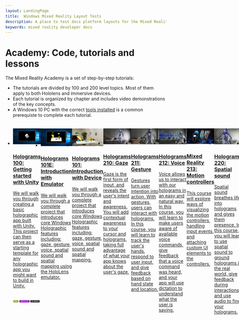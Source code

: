 ```yaml
---
layout: LandingPage
title:  Windows Mixed Reality Layout Tests
description: A place to test docs platform layouts for the Mixed Reality docs.
keywords: mixed reality developer docs 
---
```


# Academy: Code, tutorials and lessons

The Mixed Reality Academy is a set of step-by-step tutorials: 
* The tutorials are divided by 100 and 200 level topics. Most of them apply to both Hololens and immersive devices. 
* Each tutorial is organized by chapter and includes video demonstrations of the key concepts. 
* A Windows 10 PC with the correct [tools installed](install-the-tools.md) is a common prerequiste to complete each tutorial.

<br>
<ul id="cardtypes-W" class="cardsW panelContent" style="display: flex; margin-top: 0px;">
                            <li>
                                    <a href="DesignLanding.md" title="Design documentation" data-linktype="absolute-path">
                                    <div class="cardSize">
                                        <div class="cardPadding">
                                            <div class="card">
                                                <div class="cardImageOuter">
                                                    <div class="cardImage">
                                                        <img src="Academy/images/Holograms100.jpg" alt="Holograms 100 icon">
                                                    </div>
                                                </div>
                                                <div class="cardText">
                                                    <h3>Holograms 100: Getting started with Unity</h3>
                                                    <p>We will walk you through creating a basic holographic app built with Unity. This project can then serve as a starting template for any holographic app you might want to build in Unity.</p><br>
                                                  <img src="Academy/images/pills.jpg" alt="pills">
                                                </div>
                                            </div>
                                        </div>
                                    </div>
                            </li>
                            <li>
                                <a href="DesignLanding.md" title="Design documentation" data-linktype="absolute-path">
                                    <div class="cardSize">
                                        <div class="cardPadding">
                                            <div class="card">
                                                <div class="cardImageOuter">
                                                    <div class="cardImage">
                                                        <img src="Academy/images/Holograms101E.jpg" alt="Holograms 101E: Introduction with Emulator icon">
                                                    </div>
                                                </div>
                                                <div class="cardText">
                                                    <h3>Holograms 101E: Introduction with Emulator</h3>
                                                    <p>We will walk you through a complete project that introduces core Windows Holographic features including: gaze, gesture, voice, spatial sound and spatial mapping using the HoloLens emulator.</p>
                                                </div>
                                            </div>
                                        </div>
                                    </div>
                            </li>
                            <li>
                                  <a href="DesignLanding.md" title="Design documentation" data-linktype="absolute-path">
                                    <div class="cardSize">
                                        <div class="cardPadding">
                                            <div class="card">
                                                <div class="cardImageOuter">
                                                    <div class="cardImage">
                                                        <img src="Academy/images/Holograms101.jpg" alt="Holograms 101: Introduction with Device icon">
                                                    </div>
                                                </div>
                                                <div class="cardText">
                                                    <h3>Holograms 101: Introduction with Device</h3>
                                                    <p>We will walk you through a complete project that introduces core Windows Holographic features including: gaze, gesture, voice, spatial sound and spatial mapping.</p>
                                                </div>
                                            </div>
                                        </div>
                                    </div>
                               </a>
                            </li>
                            <li>
                             <a href="DesignLanding.md" title="Design documentation" data-linktype="absolute-path">
                              <div class="cardSize">
                                  <div class="cardPadding">
                                      <div class="card">
                                          <div class="cardImageOuter">
                                              <div class="cardImage">
                                                  <img src="Academy/images/Holograms210.jpg" alt="Holograms 210: Gaze icon">
                                              </div>
                                          </div>
                                          <div class="cardText">
                                              <h3>Holograms 210: Gaze</h3>
                                              <p>Gaze is the first form of input, and reveals the user's intent and awareness. You will add contextual awareness to your cursor and holograms, taking full advantage of what your app knows about the user's gaze.</p>
                                          </div>
                                      </div>
                                  </div>
                              </div>
                            </li>
                            <li>
                            <a href="DesignLanding.md" title="Design documentation" data-linktype="absolute-path">
                              <div class="cardSize">
                                  <div class="cardPadding">
                                      <div class="card">
                                          <div class="cardImageOuter">
                                              <div class="cardImage">
                                                  <img src="Academy/images/Holograms211.jpg" alt="Holograms 211: Gesture icon">
                                              </div>
                                          </div>
                                          <div class="cardText">
                                              <h3>Holograms 211: Gesture</h3>
                                              <p>Gestures turn user intention into action. With gestures, users can interact with holograms. In this course, you will learn to track the user's hands, respond to user input, and give feedback based on hand state and location.</p>
                                          </div>
                                      </div>
                                  </div>
                              </div>
                            </li>         
                            <li>
                             <a href="DesignLanding.md" title="Design documentation" data-linktype="absolute-path">
                              <div class="cardSize">
                                  <div class="cardPadding">
                                      <div class="card">
                                          <div class="cardImageOuter">
                                              <div class="cardImage">
                                                  <img src="Academy/images/Holograms212.jpg" alt="Holograms 212: Voice icon">
                                              </div>
                                          </div>
                                          <div class="cardText">
                                              <h3>Holograms 212: Voice</h3>
                                              <p>Voice allows us to interact with our holograms in an easy and natural way. In this course, you will learn to make users aware of available voice commands, give feedback that a voice command was heard, and your app will use dictation to understand what the user is saying.</p>
                                          </div>
                                      </div>
                                  </div>
                              </div>
                            </li>
                             <li>
                              <a href="DesignLanding.md" title="Design documentation" data-linktype="absolute-path">
                              <div class="cardSize">
                                  <div class="cardPadding">
                                      <div class="card">
                                          <div class="cardImageOuter">
                                              <div class="cardImage">
                                                  <img src="Academy/images/MR213v2.jpg" alt="Mixed Reality 213: Motion controllers icon">
                                              </div>
                                          </div>
                                          <div class="cardText">
                                              <h3>Mixed Reality 213: Motion controllers</h3>
                                              <p>This course will explore ways of visualizing the motion controllers, handling input events, and attaching custom UI elements to the controllers.</p>
                                          </div>
                                      </div>
                                  </div>
                              </div>
                            </li>   
                              <li>
                              <a href="DesignLanding.md" title="Design documentation" data-linktype="absolute-path">
                              <div class="cardSize">
                                  <div class="cardPadding">
                                      <div class="card">
                                          <div class="cardImageOuter">
                                              <div class="cardImage">
                                                  <img src="Academy/images/Holograms220b.jpg" alt="Holograms 220: Spatial sound icon">
                                              </div>
                                          </div>
                                          <div class="cardText">
                                              <h3>Holograms 220: Spatial sound</h3>
                                              <p>Spatial sound breathes life into holograms and gives them presence. In this course, you will learn to use spatial sound to ground holograms in the real world, give feedback during interactions, and use audio to find your holograms.</p>
                                          </div>
                                      </div>
                                  </div>
                              </div>
                            </li>      
                               <li>
                               <a href="DesignLanding.md" title="Design documentation" data-linktype="absolute-path">
                              <div class="cardSize">
                                  <div class="cardPadding">
                                      <div class="card">
                                          <div class="cardImageOuter">
                                              <div class="cardImage">
                                                  <img src="Academy/images/Holograms230.jpg" alt="Holograms 230: Spatial mapping icon">
                                              </div>
                                          </div>
                                          <div class="cardText">
                                              <h3>Holograms 230: Spatial mapping</h3>
                                              <p>Spatial mapping brings the real world and virtual world together. You'll explore shaders and use them to visualize your space. Then you'll learn to simplify the room mesh into simple planes, give feedback on placing holograms on real-world surfaces, and explore occlusion visual effects.</p>
                                          </div>
                                      </div>
                                  </div>
                              </div>
                            </li> 
                                <li>
                                <a href="DesignLanding.md" title="Design documentation" data-linktype="absolute-path">
                              <div class="cardSize">
                                  <div class="cardPadding">
                                      <div class="card">
                                          <div class="cardImageOuter">
                                              <div class="cardImage">
                                                  <img src="Academy/images/Holograms240.jpg" alt="Holograms 240: Sharing holograms icon">
                                              </div>
                                          </div>
                                          <div class="cardText">
                                              <h3>Holograms 240: Sharing holograms</h3>
                                              <p>Our //Build 2016 project! We will walk you through a complete project where we will share coordinate systems between devices and create a shared experience that allows us to take part in a shared holographic world.</p>
                                          </div>
                                      </div>
                                  </div>
                              </div>
                            </li> 
                                 <li>
                                   <a href="DesignLanding.md" title="Design documentation" data-linktype="absolute-path">
                              <div class="cardSize">
                                  <div class="cardPadding">
                                      <div class="card">
                                          <div class="cardImageOuter">
                                              <div class="cardImage">
                                                  <img src="Academy/images/MR250-new.jpg" alt="Mixed Reality 250: Sharing mixed reality icon">
                                              </div>
                                          </div>
                                          <div class="cardText">
                                              <h3>Mixed Reality 250: Sharing mixed reality</h3>
                                              <p>In our //Build 2017 project, we demonstrate building an app that leverages the unique strengths of HoloLens and immersive headsets with a shared experience.</p>
                                          </div>
                                      </div>
                                  </div>
                              </div>
                            </li> 
 </ul>



